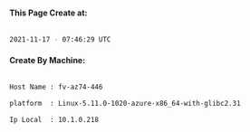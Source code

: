 
   
#### This Page Create at:

```bash

2021-11-17 - 07:46:29 UTC

```

#### Create By Machine:

```bash

Host Name : fv-az74-446

platform  : Linux-5.11.0-1020-azure-x86_64-with-glibc2.31

Ip Local  : 10.1.0.218

```

